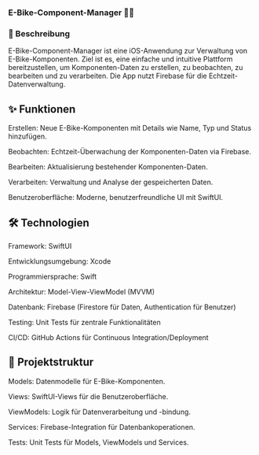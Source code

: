 ### E-Bike-Component-Manager 🚴‍♂️

### 📖 Beschreibung
E-Bike-Component-Manager ist eine iOS-Anwendung zur Verwaltung von E-Bike-Komponenten. Ziel ist es, eine einfache und intuitive Plattform bereitzustellen, um Komponenten-Daten zu erstellen, zu beobachten, zu bearbeiten und zu verarbeiten. Die App nutzt Firebase für die Echtzeit-Datenverwaltung.

## ✨ Funktionen


Erstellen: Neue E-Bike-Komponenten mit Details wie Name, Typ und Status hinzufügen.

Beobachten: Echtzeit-Überwachung der Komponenten-Daten via Firebase.

Bearbeiten: Aktualisierung bestehender Komponenten-Daten.

Verarbeiten: Verwaltung und Analyse der gespeicherten Daten.

Benutzeroberfläche: Moderne, benutzerfreundliche UI mit SwiftUI.

## 🛠 Technologien


Framework: SwiftUI

Entwicklungsumgebung: Xcode

Programmiersprache: Swift

Architektur: Model-View-ViewModel (MVVM)

Datenbank: Firebase (Firestore für Daten, Authentication für Benutzer)

Testing: Unit Tests für zentrale Funktionalitäten

CI/CD: GitHub Actions für Continuous Integration/Deployment

## 📂 Projektstruktur


Models: Datenmodelle für E-Bike-Komponenten.

Views: SwiftUI-Views für die Benutzeroberfläche.

ViewModels: Logik für Datenverarbeitung und -bindung.

Services: Firebase-Integration für Datenbankoperationen.

Tests: Unit Tests für Models, ViewModels und Services.
